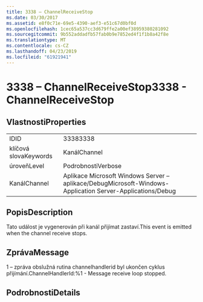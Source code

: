 ```yaml
---
title: 3338 – ChannelReceiveStop
ms.date: 03/30/2017
ms.assetid: e8f0c71e-69e5-4390-aef3-e51c67d0bf0d
ms.openlocfilehash: 1cec65a537cc3d679ffe2a00ef38959380281092
ms.sourcegitcommit: 9b552addadfb57fab0b9e7852ed4f1f1b8a42f8e
ms.translationtype: MT
ms.contentlocale: cs-CZ
ms.lasthandoff: 04/23/2019
ms.locfileid: "61921941"
---
```

# <a name="3338---channelreceivestop"></a><span data-ttu-id="7b6cf-102">3338 – ChannelReceiveStop</span><span class="sxs-lookup"><span data-stu-id="7b6cf-102">3338 - ChannelReceiveStop</span></span>
## <a name="properties"></a><span data-ttu-id="7b6cf-103">Vlastnosti</span><span class="sxs-lookup"><span data-stu-id="7b6cf-103">Properties</span></span>  
  
|||  
|-|-|  
|<span data-ttu-id="7b6cf-104">ID</span><span class="sxs-lookup"><span data-stu-id="7b6cf-104">ID</span></span>|<span data-ttu-id="7b6cf-105">3338</span><span class="sxs-lookup"><span data-stu-id="7b6cf-105">3338</span></span>|  
|<span data-ttu-id="7b6cf-106">klíčová slova</span><span class="sxs-lookup"><span data-stu-id="7b6cf-106">Keywords</span></span>|<span data-ttu-id="7b6cf-107">Kanál</span><span class="sxs-lookup"><span data-stu-id="7b6cf-107">Channel</span></span>|  
|<span data-ttu-id="7b6cf-108">úroveň</span><span class="sxs-lookup"><span data-stu-id="7b6cf-108">Level</span></span>|<span data-ttu-id="7b6cf-109">Podrobnosti</span><span class="sxs-lookup"><span data-stu-id="7b6cf-109">Verbose</span></span>|  
|<span data-ttu-id="7b6cf-110">Kanál</span><span class="sxs-lookup"><span data-stu-id="7b6cf-110">Channel</span></span>|<span data-ttu-id="7b6cf-111">Aplikace Microsoft Windows Server – aplikace/Debug</span><span class="sxs-lookup"><span data-stu-id="7b6cf-111">Microsoft-Windows-Application Server-Applications/Debug</span></span>|  
  
## <a name="description"></a><span data-ttu-id="7b6cf-112">Popis</span><span class="sxs-lookup"><span data-stu-id="7b6cf-112">Description</span></span>  
 <span data-ttu-id="7b6cf-113">Tato událost je vygenerován při kanál přijímat zastaví.</span><span class="sxs-lookup"><span data-stu-id="7b6cf-113">This event is emitted when the channel receive stops.</span></span>  
  
## <a name="message"></a><span data-ttu-id="7b6cf-114">Zpráva</span><span class="sxs-lookup"><span data-stu-id="7b6cf-114">Message</span></span>  
 <span data-ttu-id="7b6cf-115">1 – zpráva obslužná rutina channelhandlerid byl ukončen cyklus přijímání.</span><span class="sxs-lookup"><span data-stu-id="7b6cf-115">ChannelHandlerId:%1 - Message receive loop stopped.</span></span>  
  
## <a name="details"></a><span data-ttu-id="7b6cf-116">Podrobnosti</span><span class="sxs-lookup"><span data-stu-id="7b6cf-116">Details</span></span>
